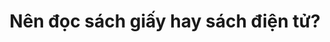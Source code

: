 ---
title: Nên đọc sách giấy hay sách điện tử?
redirect_to: 'https://simplereads.online/blog/nen-doc-sach-giay-hay-sach-dien-tu'
---